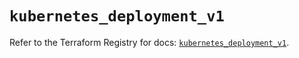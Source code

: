 # `kubernetes_deployment_v1`

Refer to the Terraform Registry for docs: [`kubernetes_deployment_v1`](https://registry.terraform.io/providers/hashicorp/kubernetes/2.26.0/docs/resources/deployment_v1).
